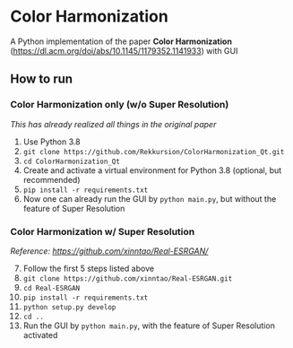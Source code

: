 # Color Harmonization

A Python implementation of the paper **Color Harmonization** (https://dl.acm.org/doi/abs/10.1145/1179352.1141933) with GUI

## How to run

### Color Harmonization only (w/o Super Resolution)

*This has already realized all things in the original paper*

1. Use Python 3.8
1. ```git clone https://github.com/Rekkursion/ColorHarmonization_Qt.git```
1. ```cd ColorHarmonization_Qt```
1. Create and activate a virtual environment for Python 3.8 (optional, but recommended)
1. ```pip install -r requirements.txt```
1. Now one can already run the GUI by ```python main.py```, but without the feature of Super Resolution

### Color Harmonization w/ Super Resolution

*Reference: https://github.com/xinntao/Real-ESRGAN/*

7. Follow the first 5 steps listed above
1. ```git clone https://github.com/xinntao/Real-ESRGAN.git```
1. ```cd Real-ESRGAN```
1. ```pip install -r requirements.txt```
1. ```python setup.py develop```
1. ```cd ..```
1. Run the GUI by ```python main.py```, with the feature of Super Resolution activated

